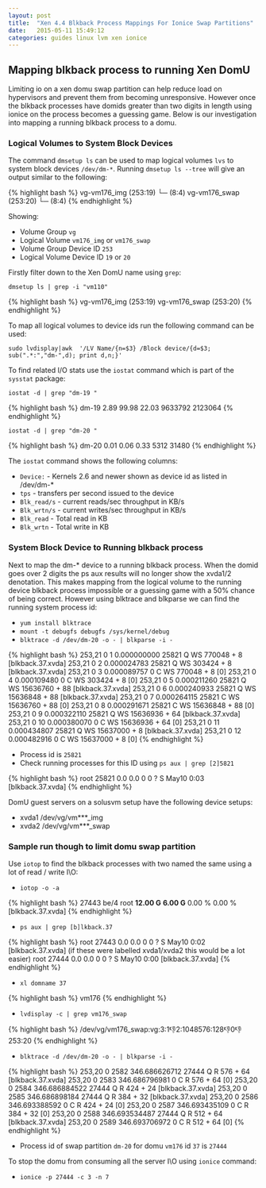 ```yaml
---
layout: post
title:  "Xen 4.4 Blkback Process Mappings For Ionice Swap Partitions"
date:   2015-05-11 15:49:12
categories: guides linux lvm xen ionice
---
```


## Mapping blkback process to running Xen DomU

Limiting io on a xen domu swap partition can help reduce load on hypervisors and prevent them from becoming unresponsive. However once the blkback processes have domids greater than two digits in length using ionice on the process becomes a guessing game. Below is our investigation into mapping a running blkback process to a domu.

### Logical Volumes to System Block Devices

The command `dmsetup ls` can be used to map logical volumes `lvs` to system block devices `/dev/dm-*`. Running `dmsetup ls --tree` will give an output similar to the following:

{% highlight bash %}
vg-vm176_img	(253:19)
 └─ (8:4)
vg-vm176_swap	(253:20)
 └─ (8:4)
{% endhighlight %}

Showing:

 * Volume Group `vg`
 * Logical Volume `vm176_img` or `vm176_swap`
 * Volume Group Device ID `253`
 * Logical Volume Device ID `19` or `20`

Firstly filter down to the Xen DomU name using `grep`:

`dmsetup ls | grep -i "vm110"`

{% highlight bash %}
vg-vm176_img	(253:19)
vg-vm176_swap	(253:20)
{% endhighlight %}

To map all logical volumes to device ids run the following command can be used:

`sudo lvdisplay|awk  '/LV Name/{n=$3} /Block device/{d=$3; sub(".*:","dm-",d); print d,n;}'`

To find related I/O stats use the `iostat` command which is part of the `sysstat` package:

`iostat -d | grep "dm-19 "`

{% highlight bash %}
dm-19             2.89        99.98        22.03    9633792    2123064
{% endhighlight %}

`iostat -d | grep "dm-20 "`

{% highlight bash %}
dm-20             0.01         0.06         0.33       5312      31480
{% endhighlight %}

The `iostat` command shows the following columns:

 * `Device:` - Kernels 2.6 and newer shown as device id as listed in /dev/dm-*
 * `tps` - transfers per second issued to the device
 * `Blk_read/s` - current reads/sec throughput in KB/s
 * `Blk_wrtn/s` - current writes/sec throughput in KB/s
 * `Blk_read` - Total read in KB
 * `Blk_wrtn` - Total write in KB
 
### System Block Device to Running blkback process
 
Next to map the dm-* device to a running blkback process. When the domid goes over 2 digits the ps aux results will no longer show the xvda1/2 denotation.
This makes mapping from the logical volume to the running device blkback process impossible or a guessing game with a 50% chance of being correct. However using blktrace and blkparse we can find the running system process id:

 * `yum install blktrace`
 * `mount -t debugfs debugfs /sys/kernel/debug`
 * `blktrace -d /dev/dm-20 -o - | blkparse -i -`

{% highlight bash %}
253,21   0        1     0.000000000 25821  Q  WS 770048 + 8 [blkback.37.xvda]
253,21   0        2     0.000024783 25821  Q  WS 303424 + 8 [blkback.37.xvda]
253,21   0        3     0.000089757     0  C  WS 770048 + 8 [0]
253,21   0        4     0.000109480     0  C  WS 303424 + 8 [0]
253,21   0        5     0.000211260 25821  Q  WS 15636760 + 88 [blkback.37.xvda]
253,21   0        6     0.000240933 25821  Q  WS 15636848 + 88 [blkback.37.xvda]
253,21   0        7     0.000264115 25821  C  WS 15636760 + 88 [0]
253,21   0        8     0.000291671 25821  C  WS 15636848 + 88 [0]
253,21   0        9     0.000322110 25821  Q  WS 15636936 + 64 [blkback.37.xvda]
253,21   0       10     0.000380070     0  C  WS 15636936 + 64 [0]
253,21   0       11     0.000434807 25821  Q  WS 15637000 + 8 [blkback.37.xvda]
253,21   0       12     0.000482916     0  C  WS 15637000 + 8 [0]
{% endhighlight %}

 * Process id is `25821`
 * Check running processes for this ID using `ps aux | grep [2]5821`
 
{% highlight bash %}
 root     25821  0.0  0.0      0     0 ?        S    May10   0:03 [blkback.37.xvda]
{% endhighlight %}
 
DomU guest servers on a solusvm setup have the following device setups:

 * xvda1 /dev/vg/vm***_img
 * xvda2 /dev/vg/vm***_swap

### Sample run though to limit domu swap partition

Use `iotop` to find the blkback processes with two named the same using a lot of read / write I\O:

 * `iotop -o -a`

{% highlight bash %}
27443 be/4 root         **12.00 G**      **6.00 G**  0.00 %  0.00 % [blkback.37.xvda]
{% endhighlight %}


 * `ps aux | grep [b]lkback.37`
 
{% highlight bash %}
root     27443  0.0  0.0      0     0 ?        S    May10   0:02 [blkback.37.xvda] (if these were labelled xvda1/xvda2 this would be a lot easier)
root     27444  0.0  0.0      0     0 ?        S    May10   0:00 [blkback.37.xvda]
{% endhighlight %}

 * `xl domname 37` 
 
{% highlight bash %}
 vm176
{% endhighlight %}
 
 * `lvdisplay -c | grep vm176_swap`
  
{% highlight bash %}
  /dev/vg/vm176_swap:vg:3:1:-1:2:1048576:128:-1:0:-1:253:20
{% endhighlight %}

 * `blktrace -d /dev/dm-20 -o - | blkparse -i -`
 
{% highlight bash %}
253,20   0     2582   346.686626712 27444  Q   R 576 + 64 [blkback.37.xvda]
253,20   0     2583   346.686796981     0  C   R 576 + 64 [0]
253,20   0     2584   346.686884522 27444  Q   R 424 + 24 [blkback.37.xvda]
253,20   0     2585   346.686898184 27444  Q   R 384 + 32 [blkback.37.xvda]
253,20   0     2586   346.693388592     0  C   R 424 + 24 [0]
253,20   0     2587   346.693435109     0  C   R 384 + 32 [0]
253,20   0     2588   346.693534487 27444  Q   R 512 + 64 [blkback.37.xvda]
253,20   0     2589   346.693706972     0  C   R 512 + 64 [0]
{% endhighlight %}

 * Process id of swap partition `dm-20` for domu `vm176` id `37` is `27444`
 
To stop the domu from consuming all the server I\O using `ionice` command:
 
  * `ionice -p 27444 -c 3 -n 7`